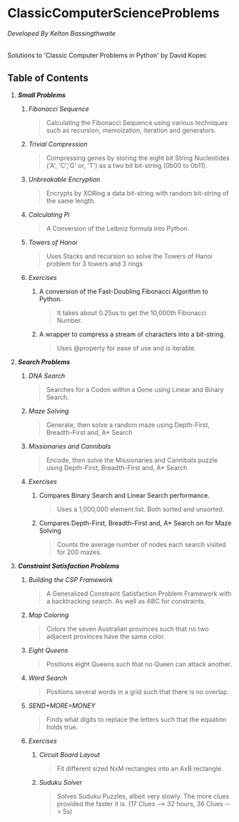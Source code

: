 # ClassicComputerScienceProblems

######    _Developed By Kelton Bassingthwaite_

Solutions to 'Classic Computer Problems in Python' by David Kopec


## Table of Contents



1. ___Small Problems___
    1. _Fibonacci Sequence_
        > Calculating the Fibonacci Sequence using various techniques such as 
        recursion, memoization, iteration and generators.
        
    1. _Trivial Compression_
        > Compressing genes by storing the eight bit String Nucleotides ('A', 'C','G' or, 'T')
        as a two bit bit-string (0b00 to 0b11). 
    
    1. _Unbreakable Encryption_
        > Encrypts by XORing a data bit-string with random
        bit-string of the same length. 
    
    1. _Calculating Pi_
        > A Conversion of the Leibniz formula into Python.
        
    1. _Towers of Hanoi_
        > Uses Stacks and recursion so solve the Towers of Hanoi
        problem for 3 towers and 3 rings
        
    1. _Exercises_
        1. A conversion of the Fast-Doubling Fibonacci Algorithm to Python.
            > It takes about 0.25us to get the 10,000th Fibonacci Number.
        1. A wrapper to compress a stream of characters into a bit-string.
            > Uses @property for ease of use and is iterable.
     
1. ___Search Problems___
    1. _DNA Search_
        > Searches for a Codon within a Gene using Linear and Binary Search. 
    
    1. _Maze Solving_
        > Generate, then solve a random maze using Depth-First, Breadth-First and, A* Search
    
    1. _Missionaries and Cannibals_
        > Encode, then solve the Missionaries and Cannibals puzzle using 
        Depth-First, Breadth-First and, A* Search
    
    1. _Exercises_
        1. Compares Binary Search and Linear Search performance.
            >  Uses a 1,000,000 element list. Both sorted and unsorted.
        1. Compares Depth-First, Breadth-First and, A* Search on for Maze Solving
            > Counts the average number of nodes each search visited for 200 mazes.
       
1. ___Constraint Satisfaction Problems___
    1. _Building the CSP Framework_
        > A Generalized Constraint Satisfaction Problem Framework with a backtracking search.
        As well as ABC for constraints.
    
    1. _Map Coloring_
         > Colors the seven Australian provinces such that
         no two adjacent provinces have the same color.
         
    1. _Eight Queens_
        > Positions eight Queens such that no Queen can attack another.
    
    1. _Word Search_
        > Positions several words in a grid such that there is no overlap.
    
    1. _SEND+MORE=MONEY_
        > Finds what digits to replace the letters such that the equation
        holds true.
      
    1. _Exercises_
        1. _Circuit Board Layout_
            > Fit different sized NxM rectangles into an AxB rectangle.
        1. _Suduku Solver_
            > Solves Suduku Puzzles, albeit very slowly. The more clues provided the faster it is.
            (17 Clues --> 32 hours, 36 Clues --> 5s)
            
 



    
  